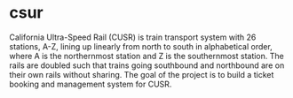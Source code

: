 # csur

California Ultra-Speed Rail (CUSR) is train transport system with 26 stations, A-Z, lining up linearly from north to south in alphabetical order, where A is the northernmost station and Z is the southernmost station. The rails are doubled such that trains going southbound and northbound are on their own rails without sharing.  The goal of the project is to build a ticket booking and management system for CUSR.
